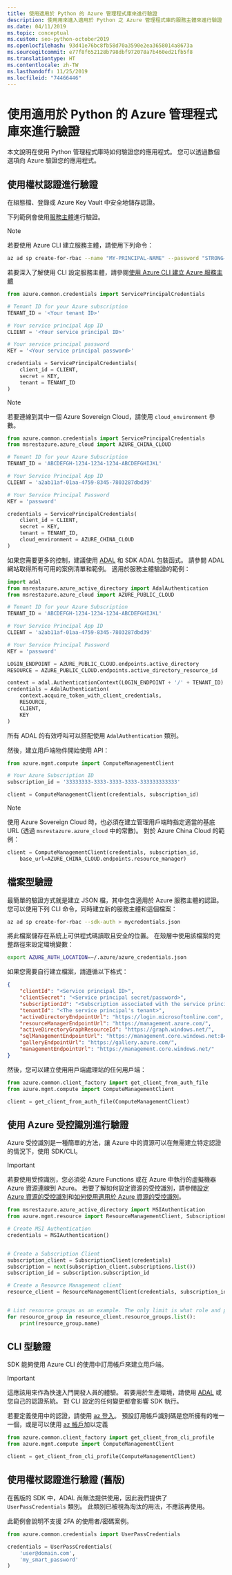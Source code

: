 ```yaml
---
title: 使用適用於 Python 的 Azure 管理程式庫來進行驗證
description: 使用用來進入適用於 Python 之 Azure 管理程式庫的服務主體來進行驗證
ms.date: 04/11/2019
ms.topic: conceptual
ms.custom: seo-python-october2019
ms.openlocfilehash: 93d41e76bc8fb58d70a3590e2ea3658014a8673a
ms.sourcegitcommit: e77f8f652128b798dbf972078a7b460ed21fb5f8
ms.translationtype: HT
ms.contentlocale: zh-TW
ms.lasthandoff: 11/25/2019
ms.locfileid: "74466446"
---
```

# <a name="authenticate-with-the-azure-management-libraries-for-python"></a>使用適用於 Python 的 Azure 管理程式庫來進行驗證

本文說明在使用 Python 管理程式庫時如何驗證您的應用程式。 您可以透過數個選項向 Azure 驗證您的應用程式。

## <a name="mgmt-auth-token"></a>使用權杖認證進行驗證

在組態檔、登錄或 Azure Key Vault 中安全地儲存認證。

下列範例會使用[服務主體](https://docs.microsoft.com/cli/azure/create-an-azure-service-principal-azure-cli?toc=%2fazure%2fazure-resource-manager%2ftoc.json)進行驗證。

> [!NOTE]
> 若要使用 Azure CLI 建立服務主體，請使用下列命令：
>
> ```bash
> az ad sp create-for-rbac --name "MY-PRINCIPAL-NAME" --password "STRONG-SECRET-PASSWORD"
> ```
>
> 若要深入了解使用 CLI 設定服務主體，請參閱[使用 Azure CLI 建立 Azure 服務主體](/cli/azure/create-an-azure-service-principal-azure-cli)

```python
from azure.common.credentials import ServicePrincipalCredentials

# Tenant ID for your Azure subscription
TENANT_ID = '<Your tenant ID>'

# Your service principal App ID
CLIENT = '<Your service principal ID>'

# Your service principal password
KEY = '<Your service principal password>'

credentials = ServicePrincipalCredentials(
    client_id = CLIENT,
    secret = KEY,
    tenant = TENANT_ID
)
```

> [!NOTE]
> 若要連線到其中一個 Azure Sovereign Cloud，請使用 `cloud_environment` 參數。
>
> ```python
> from azure.common.credentials import ServicePrincipalCredentials
> from msrestazure.azure_cloud import AZURE_CHINA_CLOUD
> 
> # Tenant ID for your Azure Subscription
> TENANT_ID = 'ABCDEFGH-1234-1234-1234-ABCDEFGHIJKL'
> 
> # Your Service Principal App ID
> CLIENT = 'a2ab11af-01aa-4759-8345-7803287dbd39'
> 
> # Your Service Principal Password
> KEY = 'password'
> 
> credentials = ServicePrincipalCredentials(
>     client_id = CLIENT,
>     secret = KEY,
>     tenant = TENANT_ID,
>     cloud_environment = AZURE_CHINA_CLOUD
> )
> ```

如果您需要更多的控制，建議使用 [ADAL](https://github.com/AzureAD/azure-activedirectory-library-for-python) 和 SDK ADAL 包裝函式。 請參閱 ADAL 網站取得所有可用的案例清單和範例。 適用於服務主體驗證的範例：

```python
import adal
from msrestazure.azure_active_directory import AdalAuthentication
from msrestazure.azure_cloud import AZURE_PUBLIC_CLOUD

# Tenant ID for your Azure Subscription
TENANT_ID = 'ABCDEFGH-1234-1234-1234-ABCDEFGHIJKL'

# Your Service Principal App ID
CLIENT = 'a2ab11af-01aa-4759-8345-7803287dbd39'

# Your Service Principal Password
KEY = 'password'

LOGIN_ENDPOINT = AZURE_PUBLIC_CLOUD.endpoints.active_directory
RESOURCE = AZURE_PUBLIC_CLOUD.endpoints.active_directory_resource_id

context = adal.AuthenticationContext(LOGIN_ENDPOINT + '/' + TENANT_ID)
credentials = AdalAuthentication(
    context.acquire_token_with_client_credentials,
    RESOURCE,
    CLIENT,
    KEY
)
```

所有 ADAL 的有效呼叫可以搭配使用 `AdalAuthentication` 類別。

然後，建立用戶端物件開始使用 API：

```python
from azure.mgmt.compute import ComputeManagementClient

# Your Azure Subscription ID
subscription_id = '33333333-3333-3333-3333-333333333333'

client = ComputeManagementClient(credentials, subscription_id)
```

> [!NOTE]
> 使用 Azure Sovereign Cloud 時，也必須在建立管理用戶端時指定適當的基底 URL (透過 `msrestazure.azure_cloud` 中的常數)。 對於 Azure China Cloud 的範例：
> ```python
> client = ComputeManagementClient(credentials, subscription_id,
>     base_url=AZURE_CHINA_CLOUD.endpoints.resource_manager)
> ```


## <a name="mgmt-auth-file"></a>檔案型驗證

最簡單的驗證方式就是建立 JSON 檔，其中包含適用於 Azure 服務主體的認證。 您可以使用下列 CLI 命令，同時建立新的服務主體和這個檔案：

```bash
az ad sp create-for-rbac --sdk-auth > mycredentials.json
```

將此檔案儲存在系統上可供程式碼讀取且安全的位置。 在殼層中使用該檔案的完整路徑來設定環境變數：

```bash
export AZURE_AUTH_LOCATION=~/.azure/azure_credentials.json
```

如果您需要自行建立檔案，請遵循以下格式：

```json
{
    "clientId": "<Service principal ID>",
    "clientSecret": "<Service principal secret/password>",
    "subscriptionId": "<Subscription associated with the service principal>",
    "tenantId": "<The service principal's tenant>",
    "activeDirectoryEndpointUrl": "https://login.microsoftonline.com",
    "resourceManagerEndpointUrl": "https://management.azure.com/",
    "activeDirectoryGraphResourceId": "https://graph.windows.net/",
    "sqlManagementEndpointUrl": "https://management.core.windows.net:8443/",
    "galleryEndpointUrl": "https://gallery.azure.com/",
    "managementEndpointUrl": "https://management.core.windows.net/"
}
```

然後，您可以建立使用用戶端處理站的任何用戶端：

```python
from azure.common.client_factory import get_client_from_auth_file
from azure.mgmt.compute import ComputeManagementClient

client = get_client_from_auth_file(ComputeManagementClient)
```

## <a name="mgmt-auth-msi"></a>使用 Azure 受控識別進行驗證
Azure 受控識別是一種簡單的方法，讓 Azure 中的資源可以在無需建立特定認證的情況下，使用 SDK/CLI。

> [!IMPORTANT]
>
> 若要使用受控識別，您必須從 Azure Functions 或在 Azure 中執行的虛擬機器 Azure 資源連線到 Azure。 若要了解如何設定資源的受控識別，請參閱[設定 Azure 資源的受控識別](/azure/active-directory/managed-identities-azure-resources/qs-configure-cli-windows-vm)和[如何使用適用於 Azure 資源的受控識別](/azure/active-directory/managed-identities-azure-resources/how-to-use-vm-sign-in)。

```python
from msrestazure.azure_active_directory import MSIAuthentication
from azure.mgmt.resource import ResourceManagementClient, SubscriptionClient

# Create MSI Authentication
credentials = MSIAuthentication()


# Create a Subscription Client
subscription_client = SubscriptionClient(credentials)
subscription = next(subscription_client.subscriptions.list())
subscription_id = subscription.subscription_id

# Create a Resource Management client
resource_client = ResourceManagementClient(credentials, subscription_id)


# List resource groups as an example. The only limit is what role and policy are assigned to this MSI token.
for resource_group in resource_client.resource_groups.list():
    print(resource_group.name)
```

## <a name="mgmt-auth-cli"></a>CLI 型驗證

SDK 能夠使用 Azure CLI 的使用中訂用帳戶來建立用戶端。

> [!IMPORTANT]
> 這應該用來作為快速入門開發人員的體驗。 若要用於生產環境，請使用 [ADAL](#mgmt-auth-legacy) 或您自己的認證系統。
> 對 CLI 設定的任何變更都會影響 SDK 執行。

若要定義使用中的認證，請使用 [az 登入](https://docs.microsoft.com/cli/azure/authenticate-azure-cli)。
預設訂用帳戶識別碼是您所擁有的唯一一個，或是可以使用 [az 帳戶](https://docs.microsoft.com/cli/azure/manage-azure-subscriptions-azure-cli)加以定義

```python
from azure.common.client_factory import get_client_from_cli_profile
from azure.mgmt.compute import ComputeManagementClient

client = get_client_from_cli_profile(ComputeManagementClient)
```

## <a name="mgmt-auth-legacy"></a>使用權杖認證進行驗證 (舊版)

在舊版的 SDK 中，ADAL 尚無法提供使用，因此我們提供了 `UserPassCredentials` 類別。 此類別已被視為淘汰的用法，不應該再使用。

此範例會說明不支援 2FA 的使用者/密碼案例。

```python
from azure.common.credentials import UserPassCredentials

credentials = UserPassCredentials(
    'user@domain.com',
    'my_smart_password'
)
```
